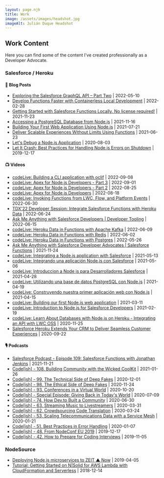 ```yaml
---
layout: page.njk
title: Work
image: /assets/images/headshot.jpg
imageAlt: Julián Duque Headshot
---
```


## Work Content

Here you can find some of the content I've created professionally as a Developer Advocate.

### Salesforce / Heroku

#### 📝 Blog Posts

* [Exploring the Salesforce GraphQL API – Part Two](https://developer.salesforce.com/blogs/2022/05/exploring-the-salesforce-graphql-api-part-two) | 2022-05-10
* [Develop Functions Faster with Containerless Local Development](https://developer.salesforce.com/blogs/2022/02/develop-functions-faster-with-containerless-local-development) | 2022-02-28
* [Getting Started with Salesforce Functions Locally. No license required!](https://developer.salesforce.com/blogs/2021/11/getting-started-with-salesforce-functions-locally-no-license-required) | 2021-11-23
* [Accessing a PostgreSQL Database from Node.js](https://developer.salesforce.com/blogs/2021/11/accessing-a-postgresql-database-from-node-js) | 2021-11-16
* [Building Your First Web Application Using Node.js](https://developer.salesforce.com/blogs/2021/07/building-your-first-web-application-using-node-js) | 2021-07-21
* [Deliver Scalable Experiences Without Limits Using Functions](https://developer.salesforce.com/blogs/2021/06/functions-announcement) | 2021-06-23
* [Let's Debug a Node.js Application](https://blog.heroku.com/debug-node-applications) | 2020-08-03
* [Let It Crash: Best Practices for Handling Node.js Errors on Shutdown](https://blog.heroku.com/best-practices-nodejs-errors) | 2019-12-17

#### 📺 Videos

* [codeLive: Building a CLI application with oclif](https://www.youtube.com/watch?v=ro87riVVDRg) | 2022-09-08
* [codeLive: Apex for Node.js Developers - Part 3](https://www.youtube.com/watch?v=BavJyS64Rf4) | 2022-09-01
* [codeLive: Apex for Node.js Developers - Part 2](https://www.youtube.com/watch?v=MNAdl8vcrzU) | 2022-08-25
* [codeLive: Apex for Node.js Developers](https://www.youtube.com/watch?v=be9T9U6ZK-Y) | 2022-08-18
* [codeLive: Invoking Functions from LWC, Flow, and Platform Events](https://www.youtube.com/watch?v=s1-bsGyLBqs) | 2022-06-30
* [TDX'22 Developer Session: Integrate Salesforce Functions with Heroku Data](https://www.youtube.com/watch?v=qOaBPtCmSSI) | 2022-06-24
* [Ask Me Anything with Salesforce Developers | Developer Tooling](https://www.youtube.com/watch?v=dNrC-WZoVus) | 2022-06-15
* [codeLive: Heroku Data in Functions with Apache Kafka](https://www.youtube.com/watch?v=5GO7B109D6U) | 2022-06-09
* [codeLive: Heroku Data in Functions with Redis](https://www.youtube.com/watch?v=Eu-bZqCTGx8) | 2022-06-02
* [codeLive: Heroku Data in Functions with Postgres](https://www.youtube.com/watch?v=Q4dlw_eWctw) | 2022-05-26
* [Ask Me Anything with Salesforce Developer Advocates | Salesforce Functions](https://www.youtube.com/watch?v=BPhxTFE-D7Y) | 2021-11-24
* [codeLive: Integrating a Node.js application with Salesforce](https://www.youtube.com/watch?v=Vqkwdv8RAGk) | 2021-05-13
* [codeLive: Integrando una aplicación Node.js con Salesforce](https://www.youtube.com/watch?v=0ihvAJx6a38) | 2021-05-06
* [codeLive: Introduccion a Node js para Desarrolladores Salesforce](https://www.youtube.com/watch?v=ewBsz-UaGfI) | 2021-04-28
* [codeLive: Utilizando una base de datos PostgreSQL con Node.js](https://www.youtube.com/watch?v=EPiMnOJYrq0) | 2021-04-19
* [codeLive: Construyendo nuestra primer aplicación web con Node.js](https://www.youtube.com/watch?v=EKETFl1FNvQ) | 2021-04-15
* [codeLive: Building our first Node.js web application](https://www.youtube.com/watch?v=vqPr64AZdTQ) | 2021-03-11
* [codeLive: Introduction to Node.js for Salesforce Developers](https://www.youtube.com/watch?v=TLflnAJx_KA) | 2021-02-19
* [codeLive: Learn About Databases with Node.js on Heroku - Integrating an API with LWC OSS](https://www.youtube.com/watch?v=E_Cm4jHJ8JU) | 2020-11-25
* [Salesforce Heroku Extends Your CRM to Deliver Seamless Customer Experiences](https://www.youtube.com/watch?v=EQL3uXNKPmU) | 2020-09-22

#### 🎙 Podcasts

* [Salesforce Podcast - Episode 109: Salesforce Functions with Jonathan Jenkins](https://developer.salesforce.com/podcast/2021/11/episode-109-salesforce-functions-with-jonathan-jenkins) | 2021-11-21
* [Code[ish] - 108. Building Community with the Wicked CoolKit](https://www.heroku.com/podcasts/codeish/108-building-community-with-the-wicked-coolkit) | 2021-01-26
* [Code[ish] - 99. The Technical Side of Deep Fakes](https://www.heroku.com/podcasts/codeish/99-the-technical-side-of-deep-fakes) | 2020-12-01
* [Code[ish] - 98. The Ethical Side of Deep Fakes](https://www.heroku.com/podcasts/codeish/98-the-ethical-side-of-deep-fakes) | 2020-11-24
* [Code[ish] - 93. Conferences in a Virtual World](https://www.heroku.com/podcasts/codeish/93-conferences-in-a-virtual-world) | 2020-10-20
* [Code[ish] - Special Episode: Giving Back in Today's World](https://www.heroku.com/podcasts/codeish/special-episode-giving-back-in-todays-world) | 2020-07-09
* [Code[ish] - 74. How Dev.to Built a Community](https://www.heroku.com/podcasts/codeish/74-how-devto-built-a-community) | 2020-06-30
* [Code[ish] - 63. Streaming Music to Livestreamers](https://www.heroku.com/podcasts/codeish/63-streaming-music-to-livestreamers) | 2020-03-31
* [Code[ish] - 62. Crowdsourcing Code Translation](https://www.heroku.com/podcasts/codeish/62-crowdsourcing-code-translation) | 2020-03-24
* [Code[ish] - 53. Scaling Telecommunications Data with a Service Mesh](https://www.heroku.com/podcasts/codeish/53-scaling-telecommunications-data-with-a-service-mesh) | 2020-01-21
* [Code[ish] - 51. Best Practices in Error Handling](https://www.heroku.com/podcasts/codeish/51-best-practices-in-error-handling) | 2020-01-07
* [Code[ish] - 48. From NodeConf EU 2019](https://www.heroku.com/podcasts/codeish/48-from-nodeconf-eu-2019) | 2019-12-17
* [Code[ish] - 42. How to Prepare for Coding Interviews](https://www.heroku.com/podcasts/codeish/42-how-to-prepare-for-coding-interviews) | 2019-11-05

### NodeSource

* [Deploying Node.js microservices to ZEIT ▲ Now](https://nodesource.com/blog/deploying-nodejs-microservices-to-ZEIT) | 2019-04-05
* [Tutorial: Getting Started on N|Solid for AWS Lambda with CloudFormation and Serverless](https://nodesource.com/blog/tutorial-getting-started-monitoring-aws-lambda-serverless) | 2018-12-14

